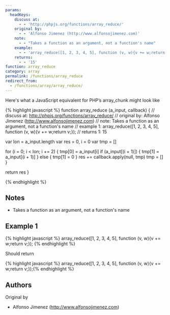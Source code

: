 ```yaml
---
params:
  headKeys:
    discuss at:
      - - 'http://phpjs.org/functions/array_reduce/'
    original by:
      - - 'Alfonso Jimenez (http://www.alfonsojimenez.com)'
    note:
      - - "Takes a function as an argument, not a function's name"
    example:
      - - 'array_reduce([1, 2, 3, 4, 5], function (v, w){v += w;return v;});'
    returns:
      - - '15'
function: array_reduce
category: array
permalink: /functions/array_reduce
redirect_from:
  - /functions/array/array_reduce/
---
```


<!-- WARNING! This file is auto generated by `npm run web:inject`, do not edit by hand -->

Here's what a JavaScript equivalent for PHP’s array_chunk might look like

{% highlight javascript %}
function array_reduce (a_input, callback) {
  //  discuss at: http://phpjs.org/functions/array_reduce/
  // original by: Alfonso Jimenez (http://www.alfonsojimenez.com)
  //        note: Takes a function as an argument, not a function's name
  //   example 1: array_reduce([1, 2, 3, 4, 5], function (v, w){v += w;return v;});
  //   returns 1: 15

  var lon = a_input.length
  var res = 0,
    i = 0
  var tmp = []

  for (i = 0; i < lon; i += 2) {
    tmp[0] = a_input[i]
    if (a_input[(i + 1)]) {
      tmp[1] = a_input[(i + 1)]
    } else {
      tmp[1] = 0
    }
    res += callback.apply(null, tmp)
    tmp = []
  }

  return res
}

{% endhighlight %}

## Notes
- Takes a function as an argument, not a function's name

## Example 1

{% highlight javascript %}
array_reduce([1, 2, 3, 4, 5], function (v, w){v += w;return v;});
{% endhighlight %}

Should return

{% highlight javascript %}
array_reduce([1, 2, 3, 4, 5], function (v, w){v += w;return v;});{% endhighlight %}


## Authors


Original by

- Alfonso Jimenez (http://www.alfonsojimenez.com)

